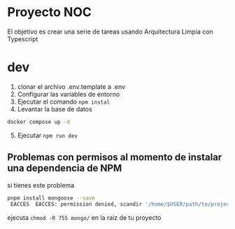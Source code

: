 # Proyecto NOC

El objetivo es crear una serie de tareas usando Arquitectura Limpia con Typescript

# dev

1. clonar el archivo .env.template a .env
2. Configurar las variables de entorno
3. Ejecutar el comando `npm instal`
4. Levantar la base de datos

```bash
docker compose up -d
```

5. Ejecutar `npm run dev`

## Problemas con permisos al momento de instalar una dependencia de NPM

si tienes este problema

```bash
pnpm install mongoose --save
 EACCES  EACCES: permission denied, scandir '/home/$USER/path/to/projects/05-NOC/mongo/diagnostic.data'
```

ejecuta `chmod -R 755 mongo/` en la raiz de tu proyecto
